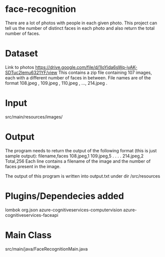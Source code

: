 # face-recognition

There are a lot of photos with people in each given photo.
This project can tell us the number of distinct faces in each photo and also return the total
number of faces.

# Dataset

Link to photos
https://drive.google.com/file/d/1IoYida6sWq-jyAK-SDTuc2lemu6321YF/view
This contains a zip file containing 107 images, each with a different number of faces in
between. File names are of the format 108.jpeg , 109.jpeg , 110.jpeg , ..., 214.jpeg .


# Input
src/main/resources/images/

# Output

The program needs to return the output of the following format (this is just sample output):
filename,faces
108.jpeg,1
109.jpeg,5
.
.
.
.
214.jpeg,2
Total,256
Each line contains a filename of the image and the number of faces present in the image.

The output of this program is written into output.txt under dir /src/resources


# Plugins/Dependecies added 
lombok
org.json
azure-cognitiveservices-computervision
azure-cognitiveservices-faceapi

# Main Class 
src/main/java/FaceRecognitionMain.java

